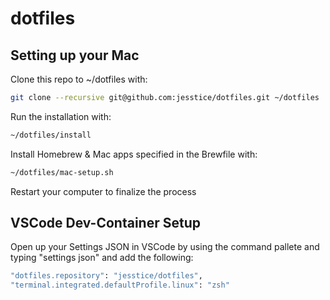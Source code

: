 # dotfiles

## Setting up your Mac
Clone this repo to ~/dotfiles with:
```bash
git clone --recursive git@github.com:jesstice/dotfiles.git ~/dotfiles
```

Run the installation with:
```bash
~/dotfiles/install
```

Install Homebrew & Mac apps specified in the Brewfile with:
```bash
~/dotfiles/mac-setup.sh
```

Restart your computer to finalize the process

## VSCode Dev-Container Setup
Open up your Settings JSON in VSCode by using the command pallete and typing "settings json" and add the following:

```bash
"dotfiles.repository": "jesstice/dotfiles",
"terminal.integrated.defaultProfile.linux": "zsh"
```
